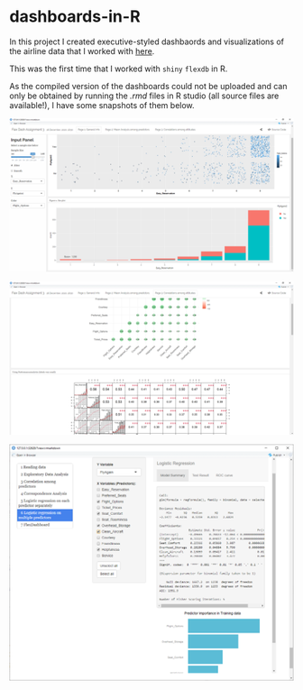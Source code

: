# dashboards-in-R

In this project I created executive-styled dashbaords and visualizations of the airline data that I worked with [here](../key-driveres-airline).

This was the first time that I worked with `shiny` `flexdb` in R.

As the compiled version of the dashboards could not be uploaded and can only be obtained by running the *.rmd* files in R studio (all source files are available!), I have some snapshots of them below.

![Flex Dashboard](snapshots/image1.png)


![Flex Dashboard](snapshots/image2.png)


![Shiny integrated in r markdown report](snapshots/image3.png)
